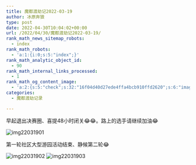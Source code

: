 ```yaml
---
title: 魔都渡劫记2022-03-19
author: 冰原奔狼
type: post
date: 2022-04-30T10:04:02+00:00
url: /2022/04/30/魔都渡劫记2022-03-19/
rank_math_news_sitemap_robots:
  - index
rank_math_robots:
  - 'a:1:{i:0;s:5:"index";}'
rank_math_analytic_object_id:
  - 90
rank_math_internal_links_processed:
  - 1
rank_math_og_content_image:
  - 'a:2:{s:5:"check";s:32:"16f04d40d27ede4ffa4bcb910ffd2620";s:6:"images";a:0:{}}'
categories:
  - 魔都渡劫记录

---
```

早起退出决赛圈、喜提48小时闭关😂😂。路上的选手请继续加油😂

<img decoding="async" src="https://i0.wp.com/s2.loli.net/2022/04/30/2VyBtkdhPzK3RA9.jpg?w=640&#038;ssl=1" alt="img22031901" data-recalc-dims="1" /> 

第一轮社区大型游园活动结束、静候第二轮😂

<img decoding="async" src="https://i0.wp.com/s2.loli.net/2022/04/30/QRt5enU9dw4CIVp.jpg?w=640&#038;ssl=1" alt="img22031902" data-recalc-dims="1" />  
<img decoding="async" src="https://i0.wp.com/s2.loli.net/2022/04/30/6V7gsArkWLJQvCS.jpg?w=640&#038;ssl=1" alt="img22031903" data-recalc-dims="1" />